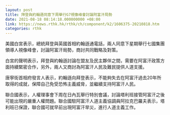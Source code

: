 ```yaml
---
layout: post
title: 拜登與約翰遜同意下周舉行G7視像峰會討論阿富汗局勢
date: 2021-08-18 08:14:18.000000000 +08:00
link: https://news.rthk.hk/rthk/ch/component/k2/1606375-20210818.htm
categories: rthk
---
```


美國白宮表示，總統拜登與英國首相約翰遜通電話，兩人同意下星期舉行七國集團領導人視像峰會，討論阿富汗局勢，商討共同戰略及對策。

白宮的聲明表示，拜登與約翰遜討論在盟友及民主夥伴之間，需要在阿富汗政策方面持續緊密合作，另外，兩人又商討為阿富汗人民及難民提供人道支援。

唐寧街首相府發言人表示，約翰遜向拜登表示，不能夠失去在阿富汗過去20年所取得的成就，保障自己免受恐怖主義威脅，並繼續支持阿富汗人民。

聯合國表示，人權理事會下周在日內瓦舉行特別會議，討論塔利班接管阿富汗之後可能出現的嚴重人權問題。聯合國駐阿富汗人道主義協調員阿拉克巴羅夫表示，塔利班已保證，聯合國可就早前出現阿富汗旱災，進行人道主義工作。
